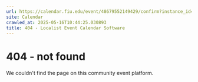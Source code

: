 ```yaml
---
url: https://calendar.fiu.edu/event/48679552149429/confirm?instance_id=48679552150454&return=https%3A%2F%2Fcalendar.fiu.edu%2F
site: Calendar
crawled_at: 2025-05-16T10:44:25.030893
title: 404 - Localist Event Calendar Software
---
```


# 404 - not found
We couldn't find the page on this community event platform.
